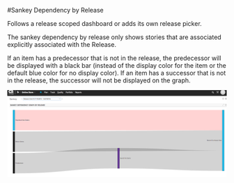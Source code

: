 #Sankey Dependency by Release

Follows a release scoped dashboard or adds its own release picker.  

The sankey dependency by release only shows stories that are associated explicitly associated with the Release.

If an item has a predecessor that is not in the release, the predecessor will be displayed with a black bar (instead of the display color for the item or the default blue color for no display color).
If an item has a successor that is not in the release, the successor will not be displayed on the graph.  
  
![ScreenShot](/images/sankey-dependency-by-release.png)  